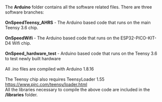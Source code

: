 The **Arduino** folder contains all the software related files. There are three software branches:\
\
**OnSpeedTeensy_AHRS** - The Arduino based code that runs on the main Teensy 3.6 chip.\
\
**OnSpeedWifi** - The Arduino based code that runs on the ESP32-PICO-KIT-D4 Wifi chip.\
\
**OnSpeed_hardware_test** - Arduino based code that runs on the Teensy 3.6 to test newly built hardware\
\
All .ino files are compiled with Arduino 1.8.16\
\
The Teensy chip also requires TeensyLoader 1.55 https://www.pjrc.com/teensy/loader.html
\
All the libraries necessary to compile the above code are included in the **/libraries** folder.
